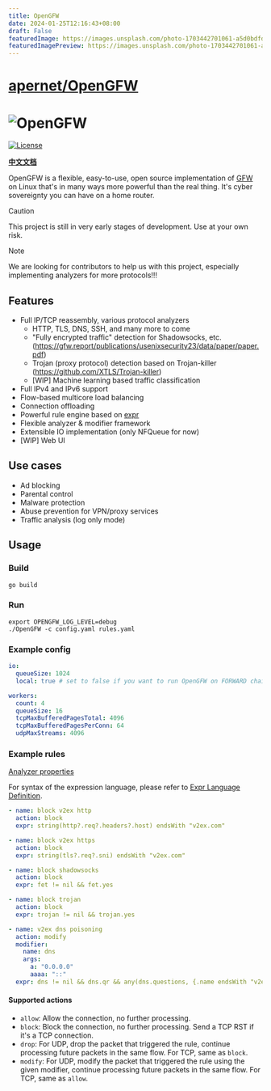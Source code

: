 ```yaml
---
title: OpenGFW
date: 2024-01-25T12:16:43+08:00
draft: False
featuredImage: https://images.unsplash.com/photo-1703442701061-a5d0bdfdac9e?ixid=M3w0NjAwMjJ8MHwxfHJhbmRvbXx8fHx8fHx8fDE3MDYxNTYxOTV8&ixlib=rb-4.0.3
featuredImagePreview: https://images.unsplash.com/photo-1703442701061-a5d0bdfdac9e?ixid=M3w0NjAwMjJ8MHwxfHJhbmRvbXx8fHx8fHx8fDE3MDYxNTYxOTV8&ixlib=rb-4.0.3
---
```


# [apernet/OpenGFW](https://github.com/apernet/OpenGFW)

# ![OpenGFW](docs/logo.png)

[![License][1]][2]

[1]: https://img.shields.io/badge/License-MPL_2.0-brightgreen.svg

[2]: LICENSE

**[中文文档](README.zh.md)**

OpenGFW is a flexible, easy-to-use, open source implementation of [GFW](https://en.wikipedia.org/wiki/Great_Firewall) on
Linux that's in many ways more powerful than the real thing. It's cyber sovereignty you can have on a home router.

> [!CAUTION]
> This project is still in very early stages of development. Use at your own risk.

> [!NOTE]
> We are looking for contributors to help us with this project, especially implementing analyzers for more protocols!!!

## Features

- Full IP/TCP reassembly, various protocol analyzers
    - HTTP, TLS, DNS, SSH, and many more to come
    - "Fully encrypted traffic" detection for Shadowsocks,
      etc. (https://gfw.report/publications/usenixsecurity23/data/paper/paper.pdf)
    - Trojan (proxy protocol) detection based on Trojan-killer (https://github.com/XTLS/Trojan-killer)
    - [WIP] Machine learning based traffic classification
- Full IPv4 and IPv6 support
- Flow-based multicore load balancing
- Connection offloading
- Powerful rule engine based on [expr](https://github.com/expr-lang/expr)
- Flexible analyzer & modifier framework
- Extensible IO implementation (only NFQueue for now)
- [WIP] Web UI

## Use cases

- Ad blocking
- Parental control
- Malware protection
- Abuse prevention for VPN/proxy services
- Traffic analysis (log only mode)

## Usage

### Build

```shell
go build
```

### Run

```shell
export OPENGFW_LOG_LEVEL=debug
./OpenGFW -c config.yaml rules.yaml
```

### Example config

```yaml
io:
  queueSize: 1024
  local: true # set to false if you want to run OpenGFW on FORWARD chain

workers:
  count: 4
  queueSize: 16
  tcpMaxBufferedPagesTotal: 4096
  tcpMaxBufferedPagesPerConn: 64
  udpMaxStreams: 4096
```

### Example rules

[Analyzer properties](docs/Analyzers.md)

For syntax of the expression language, please refer
to [Expr Language Definition](https://expr-lang.org/docs/language-definition).

```yaml
- name: block v2ex http
  action: block
  expr: string(http?.req?.headers?.host) endsWith "v2ex.com"

- name: block v2ex https
  action: block
  expr: string(tls?.req?.sni) endsWith "v2ex.com"

- name: block shadowsocks
  action: block
  expr: fet != nil && fet.yes

- name: block trojan
  action: block
  expr: trojan != nil && trojan.yes

- name: v2ex dns poisoning
  action: modify
  modifier:
    name: dns
    args:
      a: "0.0.0.0"
      aaaa: "::"
  expr: dns != nil && dns.qr && any(dns.questions, {.name endsWith "v2ex.com"})
```

#### Supported actions

- `allow`: Allow the connection, no further processing.
- `block`: Block the connection, no further processing. Send a TCP RST if it's a TCP connection.
- `drop`: For UDP, drop the packet that triggered the rule, continue processing future packets in the same flow. For
  TCP, same as `block`.
- `modify`: For UDP, modify the packet that triggered the rule using the given modifier, continue processing future
  packets in the same flow. For TCP, same as `allow`.
